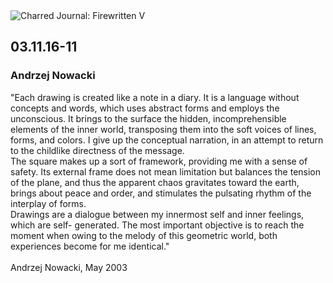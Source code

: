 <div class="artwork-of-the-day">
  <div class="container">
    <div class="img-wrapper">
      <img
        src="https://uploads5.wikiart.org/00155/images/andrzej-nowacki/pastel-1.jpg!Large.jpg"
        alt="Charred Journal: Firewritten V" />
    </div>
    <div class="artwork-detail">
      <div class="artwork-origin"> 
        <h2 class="artwork-name">03.11.16-11</h2>
        <h3 class="artist">
          Andrzej Nowacki
        </h3>
      </div>
      <p class="description">
        <span class="artwork-description-text ng-binding" ng-bind-html="viewModel.ArtworkOfTheDay.Description | unsafe">"Each drawing is created like a note in a diary. It is a language without concepts and words, which uses abstract forms and employs​ the unconscious. It brings to the surface the hidden, incomprehensible elements of the inner world, transposing them into the soft voices of lines, forms, and colors. I give up the conceptual narration, in an attempt to return to the childlike directness of the message.<br>The square makes up a sort of framework, providing me with a sense of safety. Its external frame does not mean limitation but balances the tension of the plane, and thus the apparent chaos gravitates toward the earth, brings about peace and order, and stimulates the pulsating rhythm of the interplay of forms.<br>Drawings are a dialogue between my innermost self and inner feelings, which are self- generated. The most important objective is to reach the moment when owing to the melody of this geometric world, both experiences become for me identical."<br><br>Andrzej Nowacki, May 2003</span>
                        <div class="text-shadow-container" ng-show="showShadow" style=""></div>
      </p>
    </div>
  </div>

</div>
